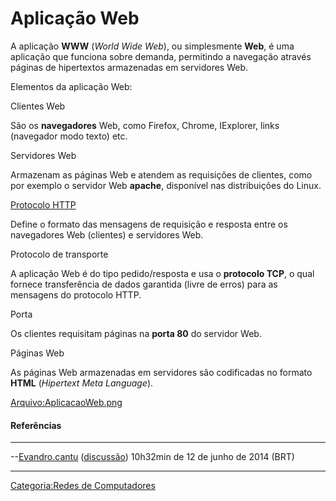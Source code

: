 # Aplicação Web

A aplicação **WWW** (*World Wide Web*), ou simplesmente **Web**, é uma aplicação que funciona sobre demanda, permitindo a navegação através páginas de hipertextos armazenadas em servidores Web.

Elementos da aplicação Web:

Clientes Web  
São os **navegadores** Web, como Firefox, Chrome, IExplorer, links (navegador modo texto) etc.

Servidores Web  
Armazenam as páginas Web e atendem as requisições de clientes, como por exemplo o servidor Web **apache**, disponível nas distribuições do Linux.

<a href="Protocolo_HTTP" class="wikilink" title="Protocolo HTTP">Protocolo HTTP</a>  
Define o formato das mensagens de requisição e resposta entre os navegadores Web (clientes) e servidores Web.

Protocolo de transporte  
A aplicação Web é do tipo pedido/resposta e usa o **protocolo TCP**, o qual fornece transferência de dados garantida (livre de erros) para as mensagens do protocolo HTTP.

Porta  
Os clientes requisitam páginas na **porta 80** do servidor Web.

Páginas Web  
As páginas Web armazenadas em servidores são codificadas no formato **HTML** (*Hipertext Meta Language*).

<a href="Arquivo:AplicacaoWeb.png" class="wikilink" title="Arquivo:AplicacaoWeb.png">Arquivo:AplicacaoWeb.png</a>

#### Referências

<references />

------------------------------------------------------------------------

--<a href="Usuário:Evandro.cantu" class="wikilink" title="Evandro.cantu">Evandro.cantu</a> (<a href="Usuário_Discussão:Evandro.cantu" class="wikilink" title="discussão">discussão</a>) 10h32min de 12 de junho de 2014 (BRT)

------------------------------------------------------------------------

<a href="Categoria:Redes_de_Computadores" class="wikilink" title="Categoria:Redes de Computadores">Categoria:Redes de Computadores</a>
